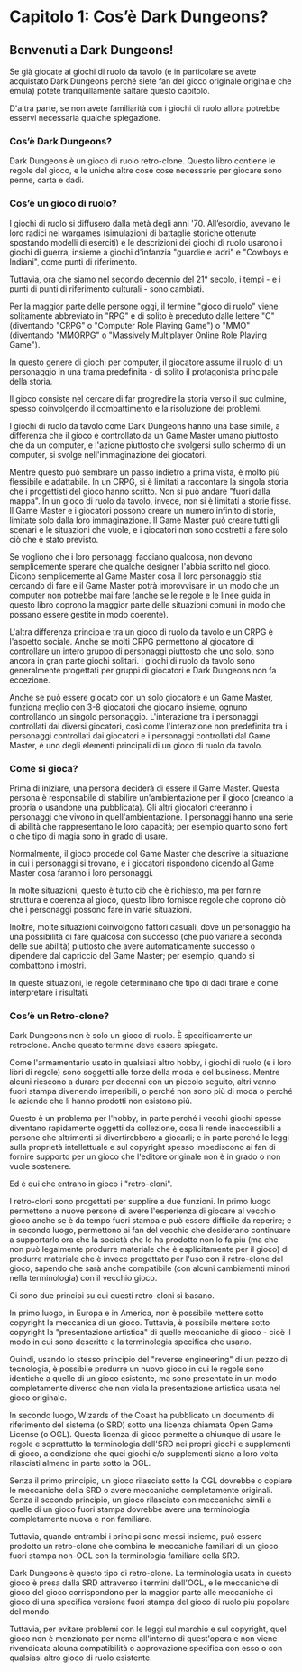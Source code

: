 # Capitolo 1: Cos’è Dark Dungeons?<span id="anchor"></span>

## Benvenuti a Dark Dungeons!

Se già giocate ai giochi di ruolo da tavolo (e in particolare se avete
acquistato Dark Dungeons perché siete fan del gioco originale originale
che emula) potete tranquillamente saltare questo capitolo.

D'altra parte, se non avete familiarità con i giochi di ruolo allora
potrebbe esservi necessaria qualche spiegazione.<span
id="anchor-1"></span>

### Cos’è Dark Dungeons?

Dark Dungeons è un gioco di ruolo retro-clone. Questo libro contiene le
regole del gioco, e le uniche altre cose cose necessarie per giocare
sono penne, carta e dadi.

### Cos’è un gioco di ruolo?

I giochi di ruolo si diffusero dalla metà degli anni '70. All’esordio,
avevano le loro radici nei wargames (simulazioni di battaglie storiche
ottenute spostando modelli di eserciti) e le descrizioni dei giochi di
ruolo usarono i giochi di guerra, insieme a giochi d'infanzia "guardie e
ladri" e "Cowboys e Indiani", come punti di riferimento.

Tuttavia, ora che siamo nel secondo decennio del 21° secolo, i tempi - e
i punti di punti di riferimento culturali - sono cambiati.

Per la maggior parte delle persone oggi, il termine "gioco di ruolo"
viene solitamente abbreviato in "RPG" e di solito è preceduto dalle
lettere "C" (diventando "CRPG" o "Computer Role Playing Game") o "MMO"
(diventando "MMORPG" o "Massively Multiplayer Online Role Playing
Game").

In questo genere di giochi per computer, il giocatore assume il ruolo di
un personaggio in una trama predefinita - di solito il protagonista
principale della storia.

Il gioco consiste nel cercare di far progredire la storia verso il suo
culmine, spesso coinvolgendo il combattimento e la risoluzione dei
problemi.

I giochi di ruolo da tavolo come Dark Dungeons hanno una base simile, a
differenza che il gioco è controllato da un Game Master umano piuttosto
che da un computer, e l'azione piuttosto che svolgersi sullo schermo di
un computer, si svolge nell'immaginazione dei giocatori.

Mentre questo può sembrare un passo indietro a prima vista, è molto più
flessibile e adattabile. In un CRPG, si è limitati a raccontare la
singola storia che i progettisti del gioco hanno scritto. Non si può
andare "fuori dalla mappa". In un gioco di ruolo da tavolo, invece, non
si è limitati a storie fisse. Il Game Master e i giocatori possono
creare un numero infinito di storie, limitate solo dalla loro
immaginazione. Il Game Master può creare tutti gli scenari e le
situazioni che vuole, e i giocatori non sono costretti a fare solo ciò
che è stato previsto.

Se vogliono che i loro personaggi facciano qualcosa, non devono
semplicemente sperare che qualche designer l'abbia scritto nel gioco.
Dicono semplicemente al Game Master cosa il loro personaggio stia
cercando di fare e il Game Master potrà improvvisare in un modo che un
computer non potrebbe mai fare (anche se le regole e le linee guida in
questo libro coprono la maggior parte delle situazioni comuni in modo
che possano essere gestite in modo coerente).

L'altra differenza principale tra un gioco di ruolo da tavolo e un CRPG
è l'aspetto sociale. Anche se molti CRPG permettono al giocatore di
controllare un intero gruppo di personaggi piuttosto che uno solo, sono
ancora in gran parte giochi solitari. I giochi di ruolo da tavolo sono
generalmente progettati per gruppi di giocatori e Dark Dungeons non fa
eccezione.

Anche se può essere giocato con un solo giocatore e un Game Master,
funziona meglio con 3-8 giocatori che giocano insieme, ognuno
controllando un singolo personaggio. L'interazione tra i personaggi
controllati dai diversi giocatori, così come l'interazione non
predefinita tra i personaggi controllati dai giocatori e i personaggi
controllati dal Game Master, è uno degli elementi principali di un gioco
di ruolo da tavolo.

### Come si gioca?

Prima di iniziare, una persona deciderà di essere il Game Master. Questa
persona è responsabile di stabilire un'ambientazione per il gioco
(creando la propria o usandone una pubblicata). Gli altri giocatori
creeranno i personaggi che vivono in quell'ambientazione. I personaggi
hanno una serie di abilità che rappresentano le loro capacità; per
esempio quanto sono forti o che tipo di magia sono in grado di usare.

Normalmente, il gioco procede col Game Master che descrive la situazione
in cui i personaggi si trovano, e i giocatori rispondono dicendo al Game
Master cosa faranno i loro personaggi.

In molte situazioni, questo è tutto ciò che è richiesto, ma per fornire
struttura e coerenza al gioco, questo libro fornisce regole che coprono
ciò che i personaggi possono fare in varie situazioni.

Inoltre, molte situazioni coinvolgono fattori casuali, dove un
personaggio ha una possibilità di fare qualcosa con successo (che può
variare a seconda delle sue abilità) piuttosto che avere automaticamente
successo o dipendere dal capriccio del Game Master; per esempio, quando
si combattono i mostri.

In queste situazioni, le regole determinano che tipo di dadi tirare e
come interpretare i risultati.

### Cos’è un Retro-clone?

Dark Dungeons non è solo un gioco di ruolo. È specificamente un
retroclone. Anche questo termine deve essere spiegato.

Come l'armamentario usato in qualsiasi altro hobby, i giochi di ruolo (e
i loro libri di regole) sono soggetti alle forze della moda e del
business. Mentre alcuni riescono a durare per decenni con un piccolo
seguito, altri vanno fuori stampa divenendo irreperibili, o perché non
sono più di moda o perché le aziende che li hanno prodotti non esistono
più.

Questo è un problema per l'hobby, in parte perché i vecchi giochi spesso
diventano rapidamente oggetti da collezione, cosa li rende inaccessibili
a persone che altrimenti si divertirebbero a giocarli; e in parte perché
le leggi sulla proprietà intellettuale e sul copyright spesso
impediscono ai fan di fornire supporto per un gioco che l'editore
originale non è in grado o non vuole sostenere.

Ed è qui che entrano in gioco i "retro-cloni".

I retro-cloni sono progettati per supplire a due funzioni. In primo
luogo permettono a nuove persone di avere l'esperienza di giocare al
vecchio gioco anche se è da tempo fuori stampa e può essere difficile da
reperire; e in secondo luogo, permettono ai fan del vecchio che
desiderano continuare a supportarlo ora che la società che lo ha
prodotto non lo fa più (ma che non può legalmente produrre materiale che
è esplicitamente per il gioco) di produrre materiale che è invece
progettato per l'uso con il retro-clone del gioco, sapendo che sarà
anche compatibile (con alcuni cambiamenti minori nella terminologia) con
il vecchio gioco.

Ci sono due principi su cui questi retro-cloni si basano.

In primo luogo, in Europa e in America, non è possibile mettere sotto
copyright la meccanica di un gioco. Tuttavia, è possibile mettere sotto
copyright la "presentazione artistica" di quelle meccaniche di gioco -
cioè il modo in cui sono descritte e la terminologia specifica che
usano.

Quindi, usando lo stesso principio del "reverse engineering" di un pezzo
di tecnologia, è possibile produrre un nuovo gioco in cui le regole sono
identiche a quelle di un gioco esistente, ma sono presentate in un modo
completamente diverso che non viola la presentazione artistica usata nel
gioco originale.

In secondo luogo, Wizards of the Coast ha pubblicato un documento di
riferimento del sistema (o SRD) sotto una licenza chiamata Open Game
License (o OGL). Questa licenza di gioco permette a chiunque di usare le
regole e soprattutto la terminologia dell'SRD nei propri giochi e
supplementi di gioco, a condizione che quei giochi e/o supplementi siano
a loro volta rilasciati almeno in parte sotto la OGL.

Senza il primo principio, un gioco rilasciato sotto la OGL dovrebbe o
copiare le meccaniche della SRD o avere meccaniche completamente
originali. Senza il secondo principio, un gioco rilasciato con
meccaniche simili a quelle di un gioco fuori stampa dovrebbe avere una
terminologia completamente nuova e non familiare.

Tuttavia, quando entrambi i principi sono messi insieme, può essere
prodotto un retro-clone che combina le meccaniche familiari di un gioco
fuori stampa non-OGL con la terminologia familiare della SRD.

Dark Dungeons è questo tipo di retro-clone. La terminologia usata in
questo gioco è presa dalla SRD attraverso i termini dell'OGL, e le
meccaniche di gioco del gioco corrispondono per la maggior parte alle
meccaniche di gioco di una specifica versione fuori stampa del gioco di
ruolo più popolare del mondo.

Tuttavia, per evitare problemi con le leggi sul marchio e sul copyright,
quel gioco non è menzionato per nome all'interno di quest'opera e non
viene rivendicata alcuna compatibilità o approvazione specifica con esso
o con qualsiasi altro gioco di ruolo esistente.
